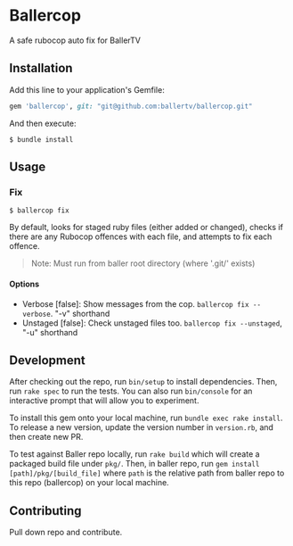 # Ballercop
A safe rubocop auto fix for BallerTV

## Installation

Add this line to your application's Gemfile:

```ruby
gem 'ballercop', git: "git@github.com:ballertv/ballercop.git"
```

And then execute:

    $ bundle install


## Usage

### Fix

`$ ballercop fix`

By default, looks for staged ruby files (either added or changed), checks if 
there are any Rubocop offences with each file, and attempts to fix each offence.

> Note: Must run from baller root directory (where '.git/' exists)

#### Options

- Verbose [false]: Show messages from the cop. `ballercop fix --verbose`. "-v" shorthand
- Unstaged [false]: Check unstaged files too. `ballercop fix --unstaged`, "-u" shorthand

## Development

After checking out the repo, run `bin/setup` to install dependencies. Then, run `rake spec` to run the tests. You can also run `bin/console` for an interactive prompt that will allow you to experiment.

To install this gem onto your local machine, run `bundle exec rake install`. To release a new version, update the version number in `version.rb`, and then create new PR.

To test against Baller repo locally, run `rake build` which will create a packaged build file under `pkg/`. Then, in baller repo, run `gem install [path]/pkg/[build_file]` where `path` is the relative path from 
baller repo to this repo (ballercop) on your local machine.

## Contributing

Pull down repo and contribute.